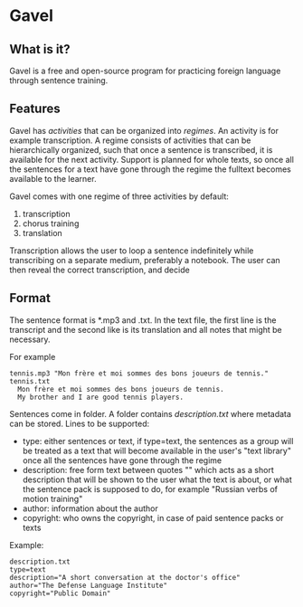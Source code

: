 # Gavel

## What is it?

Gavel is a free and open-source program for practicing foreign language through sentence training.

## Features

Gavel has *activities* that can be organized into *regimes*.
An activity is for example transcription.
A regime consists of activities that can be hierarchically organized, such that once a sentence is transcribed, it is available for the next activity.
Support is planned for whole texts, so once all the sentences for a text have gone through the regime the fulltext becomes available to the learner.

Gavel comes with one regime of three activities by default:

1. transcription
2. chorus training
3. translation

Transcription allows the user to loop a sentence indefinitely while transcribing on a separate medium, preferably a notebook.
The user can then reveal the correct transcription, and decide 

## Format

The sentence format is \*.mp3 and \.txt.
In the text file, the first line is the transcript and the second like is its translation and all notes that might be necessary.

For example
```
tennis.mp3 "Mon frère et moi sommes des bons joueurs de tennis."
tennis.txt
  Mon frère et moi sommes des bons joueurs de tennis.
  My brother and I are good tennis players.
```
Sentences come in folder.
A folder contains *description.txt* where metadata can be stored.
Lines to be supported:

* type:  either sentences or text, if type=text, the sentences as a group will be treated as a text that will become available in the user's "text library" once all the sentences have gone through the regime
* description:   free form text between quotes "" which acts as a short description that will be shown to the user what the text is about, or what the sentence pack is supposed to do, for example "Russian verbs of motion training"
* author:   information about the author
* copyright:   who owns the copyright, in case of paid sentence packs or texts

Example:
```
description.txt
type=text
description="A short conversation at the doctor's office"
author="The Defense Language Institute"
copyright="Public Domain"
```

